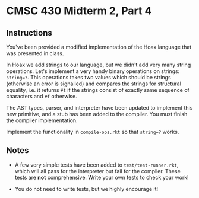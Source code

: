 # CMSC 430 Midterm 2, Part 4


## Instructions

You've been provided a modified implementation of the Hoax language
that was presented in class.

In Hoax we add strings to our language, but we didn't add very many
string operations.  Let's implement a very handy binary operations on
strings: `string=?`.  This operations takes two values which should be
strings (otherwise an error is signalled) and compares the strings for
structural equality, i.e. it returns `#t` if the strings consist of
exactly same sequence of characters and `#f` otherwise.

The AST types, parser, and interpreter have been updated to implement
this new primitive, and a stub has been added to the compiler.  You
must finish the compiler implementation.

Implement the functionality in `compile-ops.rkt` so that `string=?`
works.


## Notes

  * A few very simple tests have been added to `test/test-runner.rkt`,
    which will all pass for the interpreter but fail for the compiler. These
    tests are **not** comprehensive. Write your own tests to check your work!

  * You do not need to write tests, but we highly encourage it!


